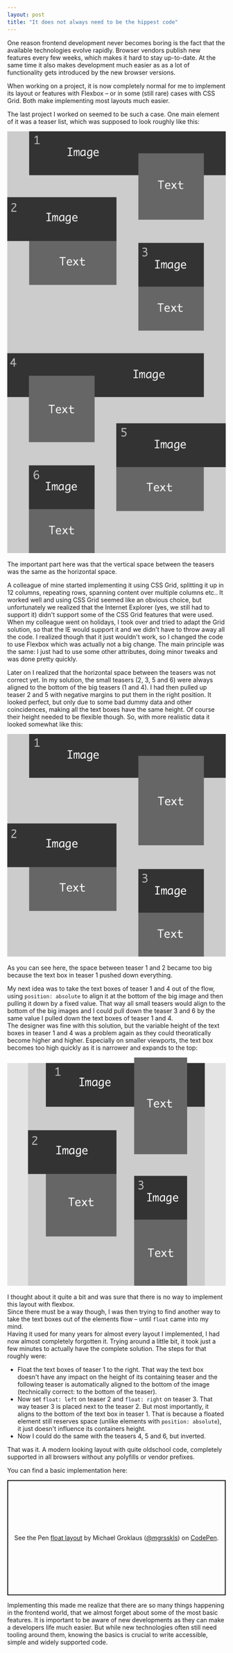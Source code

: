 ```yaml
---
layout: post
title: "It does not always need to be the hippest code"
---
```


One reason frontend development never becomes boring is the fact that the available technologies evolve rapidly. Browser vendors publish new features every few weeks, which makes it hard to stay up-to-date. At the same time it also makes development much easier as as a lot of functionality gets introduced by the new browser versions.

When working on a project, it is now completely normal for me to implement its layout or features with Flexbox – or in some (still rare) cases with CSS Grid. Both make implementing most layouts much easier.

The last project I worked on seemed to be such a case. One main element of it was a teaser list, which was supposed to look roughly like this:

<picture>
  <source srcset="/assets/posts/it-does-not-always-have-to-be-the-hippest-code/01.webp" type="image/webp">
  <img src="/assets/posts/it-does-not-always-have-to-be-the-hippest-code/01.png" alt="">
</picture>

The important part here was that the vertical space between the teasers was the same as the horizontal space.

A colleague of mine started implementing it using CSS Grid, splitting it up in 12 columns, repeating rows, spanning content over multiple columns etc.. It worked well and using CSS Grid seemed like an obvious choice, but unfortunately we realized that the Internet Explorer (yes, we still had to support it) didn't support some of the CSS Grid features that were used. When my colleague went on holidays, I took over and tried to adapt the Grid solution, so that the IE would support it and we didn't have to throw away all the code. I realized though that it just wouldn't work, so I changed the code to use Flexbox which was actually not a big change. The main principle was the same: I just had to use some other attributes, doing minor tweaks and was done pretty quickly.

Later on I realized that the horizontal space between the teasers was not correct yet. In my solution, the small teasers (2, 3, 5 and 6) were always aligned to the bottom of the big teasers (1 and 4). I had then pulled up teaser 2 and 5 with negative margins to put them in the right position. It looked perfect, but only due to some bad dummy data and other coincidences, making all the text boxes have the same height. Of course their height needed to be flexible though. So, with more realistic data it looked somewhat like this:

<picture>
  <source srcset="/assets/posts/it-does-not-always-have-to-be-the-hippest-code/02.webp" type="image/webp">
  <img src="/assets/posts/it-does-not-always-have-to-be-the-hippest-code/02.png" alt="">
</picture>

As you can see here, the space between teaser 1 and 2 became too big because the text box in teaser 1 pushed down everything.

My next idea was to take the text boxes of teaser 1 and 4 out of the flow, using `position: absolute` to align it at the bottom of the big image and then pulling it down by a fixed value. That way all small teasers would align to the bottom of the big images and I could pull down the teaser 3 and 6 by the same value I pulled down the text boxes of teaser 1 and 4.<br>
The designer was fine with this solution, but the variable height of the text boxes in teaser 1 and 4 was a problem again as they could theoratically become higher and higher. Especially on smaller viewports, the text box becomes too high quickly as it is narrower and expands to the top:

<picture>
  <source srcset="/assets/posts/it-does-not-always-have-to-be-the-hippest-code/03.webp" type="image/webp">
  <img src="/assets/posts/it-does-not-always-have-to-be-the-hippest-code/03.png" alt="">
</picture>

I thought about it quite a bit and was sure that there is no way to implement this layout with flexbox.<br>
Since there must be a way though, I was then trying to find another way to take the text boxes out of the elements flow – until `float` came into my mind.<br>
Having it used for many years for almost every layout I implemented, I had now almost completely forgotten it. Trying around a little bit, it took just a few minutes to actually have the complete solution. The steps for that roughly were:

- Float the text boxes of teaser 1 to the right. That way the text box doesn't have any impact on the height of its containing teaser and the following teaser is automatically aligned to the bottom of the image (technically correct: to the bottom of the teaser).
- Now set `float: left` on teaser 2 and `float: right` on teaser 3. That way teaser 3 is placed next to the teaser 2. But most importantly, it aligns to the bottom of the text box in teaser 1. That is because a floated element still reserves space (unlike elements with `position: absolute`), it just doesn't influence its containers height.
- Now I could do the same with the teasers 4, 5 and 6, but inverted.

That was it. A modern looking layout with quite oldschool code, completely supported in all browsers without any polyfills or vendor prefixes.

You can find a basic implementation here:

<p class="codepen" data-height="540" data-theme-id="light" data-default-tab="" data-user="mgrsskls" data-slug-hash="9b1fcbee8879f6f6b6717e8255c286b0" data-preview="true" style="height: 265px; box-sizing: border-box; display: flex; align-items: center; justify-content: center; border: 2px solid; margin: 1em 0; padding: 1em;" data-pen-title="float layout">
  <span>See the Pen <a href="https://codepen.io/mgrsskls/pen/9b1fcbee8879f6f6b6717e8255c286b0/">
  float layout</a> by Michael Groklaus (<a href="https://codepen.io/mgrsskls">@mgrsskls</a>)
  on <a href="https://codepen.io">CodePen</a>.</span>
</p>
<script async="async" src="https://static.codepen.io/assets/embed/ei.js"></script>

Implementing this made me realize that there are so many things happening in the frontend world, that we almost forget about some of the most basic features. It is important to be aware of new developments as they can make a developers life much easier. But while new technologies often still need tooling around them, knowing the basics is crucial to write accessible, simple and widely supported code.
